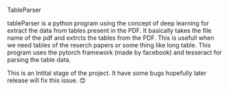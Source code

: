 TableParser

tableParser is a python program using the concept of deep learning for extract the data from tables present in the PDF. It basically takes the file name of the pdf and extrcts the tables from the PDF. This is usefull when we need tables of the reserch papers or some thing like long table. This program uses the pytorch framework (made by facebook) and tesseract for parsing the table data.

This is an Intital stage of the project. It have some bugs hopefully later release will fix this issue. 😊